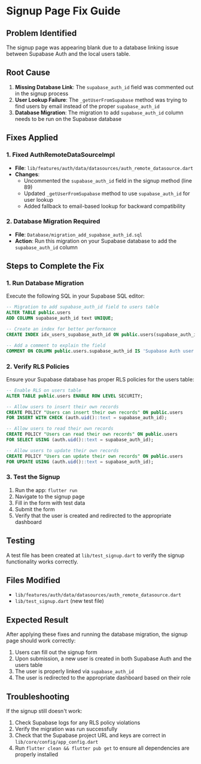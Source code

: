 # Signup Page Fix Guide

## Problem Identified
The signup page was appearing blank due to a database linking issue between Supabase Auth and the local users table.

## Root Cause
1. **Missing Database Link**: The `supabase_auth_id` field was commented out in the signup process
2. **User Lookup Failure**: The `_getUserFromSupabase` method was trying to find users by email instead of the proper `supabase_auth_id`
3. **Database Migration**: The migration to add `supabase_auth_id` column needs to be run on the Supabase database

## Fixes Applied

### 1. Fixed AuthRemoteDataSourceImpl
- **File**: `lib/features/auth/data/datasources/auth_remote_datasource.dart`
- **Changes**:
  - Uncommented the `supabase_auth_id` field in the signup method (line 89)
  - Updated `_getUserFromSupabase` method to use `supabase_auth_id` for user lookup
  - Added fallback to email-based lookup for backward compatibility

### 2. Database Migration Required
- **File**: `Database/migration_add_supabase_auth_id.sql`
- **Action**: Run this migration on your Supabase database to add the `supabase_auth_id` column

## Steps to Complete the Fix

### 1. Run Database Migration
Execute the following SQL in your Supabase SQL editor:

```sql
-- Migration to add supabase_auth_id field to users table
ALTER TABLE public.users 
ADD COLUMN supabase_auth_id text UNIQUE;

-- Create an index for better performance
CREATE INDEX idx_users_supabase_auth_id ON public.users(supabase_auth_id);

-- Add a comment to explain the field
COMMENT ON COLUMN public.users.supabase_auth_id IS 'Supabase Auth user ID for linking with authentication system';
```

### 2. Verify RLS Policies
Ensure your Supabase database has proper RLS policies for the users table:

```sql
-- Enable RLS on users table
ALTER TABLE public.users ENABLE ROW LEVEL SECURITY;

-- Allow users to insert their own records
CREATE POLICY "Users can insert their own records" ON public.users
FOR INSERT WITH CHECK (auth.uid()::text = supabase_auth_id);

-- Allow users to read their own records
CREATE POLICY "Users can read their own records" ON public.users
FOR SELECT USING (auth.uid()::text = supabase_auth_id);

-- Allow users to update their own records
CREATE POLICY "Users can update their own records" ON public.users
FOR UPDATE USING (auth.uid()::text = supabase_auth_id);
```

### 3. Test the Signup
1. Run the app: `flutter run`
2. Navigate to the signup page
3. Fill in the form with test data
4. Submit the form
5. Verify that the user is created and redirected to the appropriate dashboard

## Testing
A test file has been created at `lib/test_signup.dart` to verify the signup functionality works correctly.

## Files Modified
- `lib/features/auth/data/datasources/auth_remote_datasource.dart`
- `lib/test_signup.dart` (new test file)

## Expected Result
After applying these fixes and running the database migration, the signup page should work correctly:
1. Users can fill out the signup form
2. Upon submission, a new user is created in both Supabase Auth and the users table
3. The user is properly linked via `supabase_auth_id`
4. The user is redirected to the appropriate dashboard based on their role

## Troubleshooting
If the signup still doesn't work:
1. Check Supabase logs for any RLS policy violations
2. Verify the migration was run successfully
3. Check that the Supabase project URL and keys are correct in `lib/core/config/app_config.dart`
4. Run `flutter clean && flutter pub get` to ensure all dependencies are properly installed
